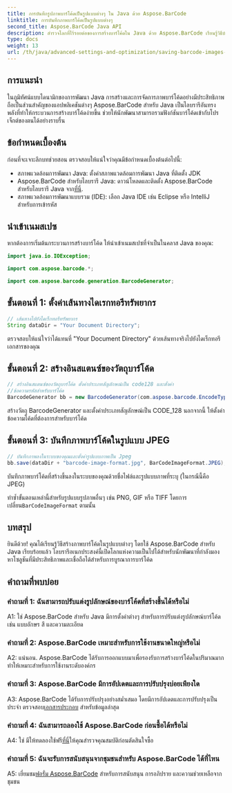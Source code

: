 ```yaml
---
title: การบันทึกรูปภาพบาร์โค้ดเป็นรูปแบบต่างๆ ใน Java ด้วย Aspose.BarCode
linktitle: การบันทึกภาพบาร์โค้ดเป็นรูปแบบต่างๆ
second_title: Aspose.BarCode Java API
description: สำรวจโลกที่ไร้รอยต่อของการสร้างบาร์โค้ดใน Java ด้วย Aspose.BarCode เรียนรู้วิธีบันทึกภาพบาร์โค้ดในรูปแบบต่างๆ ได้อย่างง่ายดาย
type: docs
weight: 13
url: /th/java/advanced-settings-and-optimization/saving-barcode-images-different-formats/
---
```

## การแนะนำ

ในภูมิทัศน์แบบไดนามิกของการพัฒนา Java การสร้างและการจัดการภาพบาร์โค้ดอย่างมีประสิทธิภาพถือเป็นส่วนสำคัญของแอปพลิเคชันต่างๆ Aspose.BarCode สำหรับ Java เป็นไลบรารีอันทรงพลังที่ทำให้กระบวนการสร้างบาร์โค้ดง่ายขึ้น ช่วยให้นักพัฒนาสามารถรวมฟังก์ชันบาร์โค้ดเข้ากับโปรเจ็กต์ของตนได้อย่างราบรื่น

## ข้อกำหนดเบื้องต้น

ก่อนที่จะเจาะลึกบทช่วยสอน ตรวจสอบให้แน่ใจว่าคุณมีข้อกำหนดเบื้องต้นต่อไปนี้:

- สภาพแวดล้อมการพัฒนา Java: ตั้งค่าสภาพแวดล้อมการพัฒนา Java ที่ติดตั้ง JDK
-  Aspose.BarCode สำหรับไลบรารี Java: ดาวน์โหลดและติดตั้ง Aspose.BarCode สำหรับไลบรารี Java จาก[ที่นี่](https://releases.aspose.com/barcode/java/).
- สภาพแวดล้อมการพัฒนาแบบรวม (IDE): เลือก Java IDE เช่น Eclipse หรือ IntelliJ สำหรับการเข้ารหัส

## นำเข้าเนมสเปซ

หากต้องการเริ่มต้นกระบวนการสร้างบาร์โค้ด ให้นำเข้าเนมสเปซที่จำเป็นในคลาส Java ของคุณ:

```java
import java.io.IOException;

import com.aspose.barcode.*;

import com.aspose.barcode.generation.BarcodeGenerator;
```

## ขั้นตอนที่ 1: ตั้งค่าเส้นทางไดเรกทอรีทรัพยากร

```java
// เส้นทางไปยังไดเร็กทอรีทรัพยากร
String dataDir = "Your Document Directory";
```

ตรวจสอบให้แน่ใจว่าได้แทนที่ "Your Document Directory" ด้วยเส้นทางจริงไปยังไดเร็กทอรีเอกสารของคุณ

## ขั้นตอนที่ 2: สร้างอินสแตนซ์ของวัตถุบาร์โค้ด

```java
// สร้างอินสแตนซ์ของวัตถุบาร์โค้ด ตั้งค่าประเภทสัญลักษณ์เป็น code128 และตั้งค่า
//ข้อความรหัสสำหรับบาร์โค้ด
BarcodeGenerator bb = new BarcodeGenerator(com.aspose.barcode.EncodeTypes.CODE_128, "1234567");
```

สร้างวัตถุ BarcodeGenerator และตั้งค่าประเภทสัญลักษณ์เป็น CODE_128 นอกจากนี้ ให้ตั้งค่าข้อความโค้ดที่ต้องการสำหรับบาร์โค้ด

## ขั้นตอนที่ 3: บันทึกภาพบาร์โค้ดในรูปแบบ JPEG

```java
// บันทึกภาพลงในระบบของคุณและตั้งค่ารูปแบบภาพเป็น Jpeg
bb.save(dataDir + "barcode-image-format.jpg", BarCodeImageFormat.JPEG);
```

บันทึกภาพบาร์โค้ดที่สร้างขึ้นลงในระบบของคุณด้วยชื่อไฟล์และรูปแบบภาพที่ระบุ (ในกรณีนี้คือ JPEG)

 ทำซ้ำขั้นตอนเหล่านี้สำหรับรูปแบบรูปภาพอื่นๆ เช่น PNG, GIF หรือ TIFF โดยการเปลี่ยน`BarCodeImageFormat` ตามนั้น

## บทสรุป

ยินดีด้วย! คุณได้เรียนรู้วิธีสร้างภาพบาร์โค้ดในรูปแบบต่างๆ โดยใช้ Aspose.BarCode สำหรับ Java เรียบร้อยแล้ว ไลบรารีอเนกประสงค์นี้เปิดโลกแห่งความเป็นไปได้สำหรับนักพัฒนาที่กำลังมองหาโซลูชันที่มีประสิทธิภาพและเชื่อถือได้สำหรับการบูรณาการบาร์โค้ด

## คำถามที่พบบ่อย

### คำถามที่ 1: ฉันสามารถปรับแต่งรูปลักษณ์ของบาร์โค้ดที่สร้างขึ้นได้หรือไม่

A1: ใช่ Aspose.BarCode สำหรับ Java มีการตั้งค่าต่างๆ สำหรับการปรับแต่งรูปลักษณ์บาร์โค้ด เช่น แบบอักษร สี และความละเอียด

### คำถามที่ 2: Aspose.BarCode เหมาะสำหรับการใช้งานขนาดใหญ่หรือไม่

A2: แน่นอน. Aspose.BarCode ได้รับการออกแบบมาเพื่อรองรับการสร้างบาร์โค้ดในปริมาณมาก ทำให้เหมาะสำหรับการใช้งานระดับองค์กร

### คำถามที่ 3: Aspose.BarCode มีการอัปเดตและการปรับปรุงบ่อยเพียงใด

 A3: Aspose.BarCode ได้รับการปรับปรุงอย่างสม่ำเสมอ โดยมีการอัปเดตและการปรับปรุงเป็นประจำ ตรวจสอบ[เอกสารประกอบ](https://reference.aspose.com/barcode/java/) สำหรับข้อมูลล่าสุด

### คำถามที่ 4: ฉันสามารถลองใช้ Aspose.BarCode ก่อนซื้อได้หรือไม่

 A4: ใช่ มีให้ทดลองใช้ฟรี[ที่นี่](https://releases.aspose.com/)ให้คุณสำรวจคุณสมบัติก่อนตัดสินใจซื้อ

### คำถามที่ 5: ฉันจะรับการสนับสนุนจากชุมชนสำหรับ Aspose.BarCode ได้ที่ไหน

 A5: เยี่ยมชม[ฟอรั่ม Aspose.BarCode](https://forum.aspose.com/c/barcode/13) สำหรับการสนับสนุน การอภิปราย และความช่วยเหลือจากชุมชน